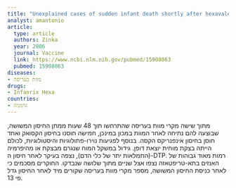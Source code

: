 ```yaml
---
title: "Unexplained cases of sudden infant death shortly after hexavalent vaccination"
analyst: amantonio
article:
  type: article
  authors: Zinka
  year: 2006
  journal: Vaccine
  link: https://www.ncbi.nlm.nih.gov/pubmed/15908063
  pubmed: 15908063
diseases:
- מוות בעריסה
drugs:
- Infanrix Hexa
countries:
- גרמניה
---
```


מתוך שישה מקרי מוות בעריסה שהתרחשו תוך 48 שעות ממתן החיסון המשושה, שבוצעה להם נתיחה לאחר המוות במכון במינכן, חמישה חוסנו בחיסון הקסואק ואחד חוסן בחיסון אינפנריקס הקסה. בנוסף לפגיעות נוירו-פתולוגיות והיסטולוגיות, לכולם הייתה בצקת מוחית יוצאת דופן. גידול במשקל המוח שנגרם מבצקת או מהיפרמיה (התמלאות יתר של כלי הדם), נצפה בעיקר לאחר חיסון ה-DTP. רמות מאוד גבוהות של האנזים בתא-טריפטאזה נצפו אצל שניים מתוך שלושה שנבדקו. החוקרים מסכמים כי לאחר כניסת החיסון המשושה, מספר מקרי מוות בעריסה שקורים מיד לאחר החיסון גדל פי 13.
